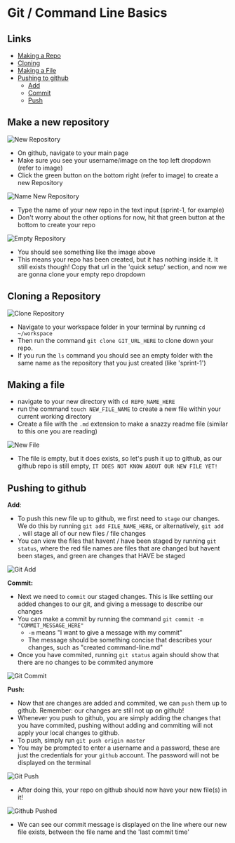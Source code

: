 # Git / Command Line Basics

## Links
 - [Making a Repo](#make-a-new-repository)
 - [Cloning](#cloning-a-repository)
 - [Making a File](#making-a-file)
 - [Pushing to github](#pushing-to-github)
    - [Add](#add)
    - [Commit](#commit)
    - [Push](#push)


## Make a new repository

![New Repository](images/NewRepo.png)

  * On github, navigate to your main page
  * Make sure you see your username/image on the top left dropdown (refer to image)
  * Click the green button on the bottom right (refer to image) to create a new Repository

![Name New Repository](images/NameRepo.png)

  * Type the name of your new repo in the text input (sprint-1, for example)
  * Don't worry about the other options for now, hit that green button at the bottom to create your repo

![Empty Repository](images/EmptyRepo.png)

  * You should see something like the image above
  * This means your repo has been created, but it has nothing inside it. It still exists though! Copy that url in the 'quick setup' section, and now we are gonna clone your empty repo dropdown


## Cloning a Repository

![Clone Repository](images/CloneRepo.png)

  * Navigate to your workspace folder in your terminal by running `cd ~/workspace`
  * Then run the command `git clone GIT_URL_HERE` to clone down your repo.
  * If you run the `ls` command you should see an empty folder with the same name as the repository that you just created (like 'sprint-1')


## Making a file

  * navigate to your new directory with `cd REPO_NAME_HERE`
  * run the command `touch NEW_FILE_NAME` to create a new file within your current working directory
  * Create a file with the `.md` extension to make a snazzy readme file (similar to this one you are reading)

![New File](images/NewFIle.png)

  * The file is empty, but it does exists, so let's push it up to github, as our github repo is still empty, `IT DOES NOT KNOW ABOUT OUR NEW FILE YET!`


## Pushing to github

  **Add**:
  * To push this new file up to github, we first need to `stage` our changes. We do this by running `git add FILE_NAME_HERE`, or alternatively, `git add .` will stage all of our new files / file changes
  * You can view the files that havent / have been staged by running `git status`, where the red file names are files that are changed but havent been stages, and green are changes that HAVE be staged

![Git Add](images/GitAdd.png)

  **Commit:**
  * Next we need to `commit` our staged changes. This is like settiing our added changes to our git, and giving a message to describe our changes
  * You can make a commit by running the command `git commit -m "COMMIT_MESSAGE_HERE"`
    * `-m` means "I want to give a message with my commit"
    * The message should be something concise that describes your changes, such as "created command-line.md"
  * Once you have commited, running `git status` again should show that there are no changes to be commited anymore

![Git Commit](images/GitCommit.png)

  **Push:**
  * Now that are changes are added and commited, we can `push` them up to github. Remember: our changes are still not up on github!
  * Whenever you push to github, you are simply adding the changes that you have commited, pushing without adding and commiting will not apply your local changes to github.
  * To push, simply run `git push origin master`
  * You may be prompted to enter a username and a password, these are just the credentials for your `github` account. The password will not be displayed on the terminal

![Git Push](images/GitPush.png)

  * After doing this, your repo on github should now have your new file(s) in it!

![Github Pushed](images/GithubPushed.png)

  * We can see our commit message is displayed on the line where our new file exists, between the file name and the 'last commit time'
